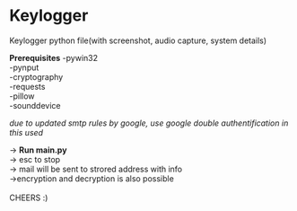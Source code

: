 # Keylogger
 Keylogger python file(with screenshot, audio capture, system details)<br/>
 
<strong> Prerequisites</strong>
 -pywin32<br/>
 -pynput<br/>
 -cryptography<br/>
 -requests<br/>
 -pillow<br/>
 -sounddevice<br/>
 
 <em>due to updated smtp rules by google, use google double authentification in this used</em>
 
 -> <strong> Run main.py </strong><br/>
 -> esc to stop <br/>
 -> mail will be sent to strored address with info<br/>
 ->encryption and decryption is also possible<br/>
 <br/>
 CHEERS :)
 
